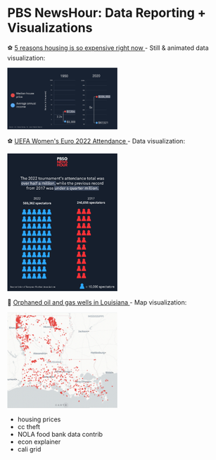 # PBS NewsHour: Data Reporting + Visualizations

⚽️ <a href="https://www.pbs.org/newshour/nation/5-reasons-housing-is-so-expensive-right-now">5 reasons housing is so expensive right now </a>- Still & animated data visualization:      


<a href="https://www.pbs.org/newshour/nation/5-reasons-housing-is-so-expensive-right-now">
  <kbd><img src="images/housing-prices.png" alt="5 reasons housing is so expensive right now" width="250px"/></kbd>
</a>


⚽️ <a href="https://www.instagram.com/p/Cgs5Px9uFr-/">UEFA Women's Euro 2022 Attendance </a>- Data visualization:      


<a href="https://www.instagram.com/p/Cgs5Px9uFr-/">
  <kbd><img src="images/womens-euro-2022.png" alt="UEFA Women's Euro 2022 Attendance - Data visualization" width="250px"/></kbd>
</a>


📍 <a href="https://www.pbs.org/newshour/nation/in-louisiana-orphan-wells-seen-as-an-accident-waiting-to-happen">Orphaned oil and gas wells in Louisiana </a>- Map visualization:      


<a href="https://www.pbs.org/newshour/nation/in-louisiana-orphan-wells-seen-as-an-accident-waiting-to-happen">
  <kbd><img src="images/orphan-wells.png" alt="Orphaned oil and gas wells in Louisiana" width="250px"/></kbd>
</a>  


- housing prices 
- cc theft
- NOLA food bank data contrib
- econ explainer
- cali grid